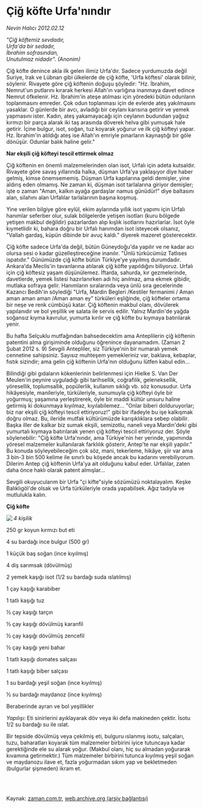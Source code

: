 # Çiğ köfte Urfa'nındır

*Nevin Halıcı 2012.02.12*

<td class="columnist-detail">
<p><i> "Çiğ köftemiz sevdadır,<br/>Urfa'da bir sedadır,<br/>İbrahim sofrasından,<br/>Unutulmaz nidadır". (Anonim)</i></p>
<p>
<div id="haberMetinDiv">
<p>Çiğ köfte denince akla ilk gelen ilimiz Urfa'dır. Sadece yurdumuzda değil Suriye, Irak ve Lübnan gibi ülkelerde de çiğ köfte, 'Urfa köftesi' olarak bilinir, söylenir. Rivayete göre çiğ köftenin doğuşu şöyledir: "Hz. İbrahim, Nemrut'un putlarını kırarak herkesi Allah'ın varlığına inanmaya davet edince Nemrut öfkelenir. Hz. İbrahim'in ateşe atılması için yöredeki bütün odunların toplanmasını emreder. Çok odun toplanması için de evlerde ateş yakılmasını yasaklar. O günlerde bir avcı, avladığı bir ceylanı karısına getirir ve yemek yapmasını ister. Kadın, ateş yakamayacağı için ceylanın budundan yağsız kırmızı bir parça alarak iki taş arasında döverek helva gibi yumuşak hale getirir. İçine bulgur, isot, soğan, tuz koyarak yoğurur ve ilk çiğ köfteyi yapar. Hz. İbrahim'in atıldığı ateş ise Allah'ın emriyle pınarların kaynaştığı bir göle dönüşür. Odunlar balık haline gelir."
<p><b>Nar ekşili çiğ köfteyi tescil ettirmek olmaz</b>
<p>Çiğ köftenin en önemli malzemelerinden olan isot, Urfalı için adeta kutsaldır. Rivayete göre savaş yıllarında halka, düşman Urfa'ya yaklaşıyor diye haber gelmiş, kimse önemsememiş. Düşman Urfa kapılarına geldi demişler, yine aldırış eden olmamış. Ne zaman ki, düşman isot tarlalarına giriyor demişler; işte o zaman "Aman, kalkın ayağa gardaşlar namus günüdür!" diye baltasını alan, silahını alan Urfalılar tarlalarının başına koşmuş.
<p>Yine verilen bilgiye göre eylül, ekim aylarında yıllık isot yapımı için Urfalı hanımlar seferber olur, sulak bölgelerde yetişen isotları (kuru bölgede yetişen makbul değildir) pazarlardan alıp kışlık isotlarını hazırlarlar. İsot öyle kıymetlidir ki, bahara doğru bir Urfalı hanımdan isot isteyecek olsanız, "Vallah gardaş, küpün dibinde bir avuç kaldı." diyerek mazeret gösterecektir.
<p>Çiğ köfte sadece Urfa'da değil, bütün Güneydoğu'da yapılır ve ne kadar acı olursa sesi o kadar güzelleştireceğine inanılır. "Ünlü türkücümüz Tatlıses ispatıdır." Günümüzde çiğ köfte bütün Türkiye'ye yayılmış durumdadır. Ankara'da Meclis'in tavanlarına atılarak çiğ köfte yapıldığını biliyoruz. Urfalı için çiğ köftesiz yaşam düşünülemez. İftarda, sahurda, kır gezmelerinde, davetlerde, yemek listesi hazırlanırken adı hiç anılmaz, ama ekmek gibidir, mutlaka sofraya gelir. Hanımların sıralarında veya ünlü sıra gecelerinde Kazancı Bedih'in söylediği "Urfa, Mardin Begleri /Kestiler fermanimi / Aman aman aman aman /Aman aman ey" türküleri eşliğinde, çiğ köfteler ortama bir neşe ve renk cümbüşü katar. Çiğ köftenin makbul olanı, dövülerek yapılanıdır ve bol yeşillik ve salata ile servis edilir. Yalnız Mardin'de yağda soğansız kıyma kavrulur, yumurta kırılır ve çiğ köfte bu kıymaya batırılarak yenir.
<p>Bu hafta Selçuklu mutfağından bahsedecektim ama Anteplilerin çiğ köftenin patentini alma girişiminde olduğunu öğrenince dayanamadım. (Zaman 2 Şubat 2012 s. 9) Sevgili Antepliler, siz Türkiye'nin bir numaralı yemek cennetine sahipsiniz. Sayısız muhteşem yemekleriniz var, baklava, kebaplar, fıstık sizindir; ama gelin çiğ köftenin Urfa'nın olduğunu lütfen kabul edin... 
<p>Bilindiği gibi gıdaların kökenlerinin belirlenmesi için Hielke S. Van Der Meulen'in peynire uyguladığı gibi tarihsellik, coğrafilik, geleneksellik, yöresellik, toplumsallık, popülerlik, kullanım sıklığı vb. söz konusudur. Urfa hikâyesiyle, manileriyle, türküleriyle, sunumuyla çiğ köfteyi öyle bir yoğurmuş; yaşamına yerleştirerek, öyle bir maddi kültür unsuru haline getirmiş ki dokunmaya kıyılmaz, kıyılabilemez... "Onlar biberi dolduruyorlar; biz nar ekşili çiğ köfteyi tescil ettiriyoruz!" gibi bir ifadeyle bu işe kalkışmak doğru olmaz. Bu, ileride mutfak kültürümüzde karışıklıklara sebep olabilir. Başka iller de kalkar biz sumak ekşili, semizotlu, naneli veya Mardin'deki gibi yumurtalı kıymaya batırılarak yenen çiğ köfteyi tescil ettiriyoruz der. Şöyle söylenebilir: "Çiğ köfte Urfa'nındır, ama Türkiye'nin her yerinde, yapımında yöresel malzemeler kullanılarak farklılık gösterir, Antep'te nar ekşili yapılır." Bu konuda söyleyebileceğim çok söz, mani, tekerleme, hikâye, şiir var ama 3 bin-3 bin 500 kelime ile sınırlı bu köşede ancak bu kadarını verebiliyorum. Dilerim Antep çiğ köftenin Urfa'ya ait olduğunu kabul eder. Urfalılar, zaten daha önce haklı olarak patent almışlar...
<p>Sevgili okuyucularım bir Urfa "çi kifte"siyle sözümüzü noktalayalım. Keşke Balıklıgöl'de olsak ve Urfa türküleriyle orada yapabilsek. Ağız tadıyla ve mutlulukla kalın.
<p><b>Çiğ köfte </b>
<p><img align="left" src="http://web.archive.org/web/20120213033902im_/http://medya.zaman.com.tr/2012/02/12/halici.jpg"/> <i>4 kişilik</i>
<p>250 gr koyun kırmızı but eti
<p>4 su bardağı ince bulgur (500 gr)
<p>1 küçük baş soğan (ince kıyılmış)
<p>4 diş sarımsak (dövülmüş)
<p>2 yemek kaşığı isot (1/2 su bardağı suda ıslatılmış)
<p>1 çay kaşığı karabiber
<p>1 tatlı kaşığı tuz
<p>½ çay kaşığı tarçın
<p>½ çay kaşığı dövülmüş karanfil
<p>½ çay kaşığı dövülmüş zencefil
<p>½ çay kaşığı yeni bahar
<p>1 tatlı kaşığı domates salçası
<p>1 tatlı kaşığı biber salçası
<p>1 su bardağı yeşil soğan (ince kıyılmış)
<p>½ su bardağı maydanoz (ince kıyılmış)
<p> Beraberinde ayran ve bol yeşillikler
<p><i>Yapılışı:</i> Eti sinirlerini ayıklayarak döv veya iki defa makineden çektir. İsotu 1/2 su bardağı su ile ıslat. 
<p> Bir tepside dövülmüş veya çekilmiş eti, bulguru ıslanmış isotu, salçaları, tuzu, baharatları koyarak tüm malzemeler birbirini iyice tutuncaya kadar gerektiğinde ele su alarak yoğur. (Makbul olanı, hiç su almadan yoğurarak kıvamına getirmektir.) Tüm malzemeler birbirini tutunca kıyılmış yeşil soğan ve maydanozu ilave et, fazla yoğurmadan sıkım yap ve bekletmeden (bulgurlar şişmeden) ikram et.</p></p></p></p></p></p></p></p></p></p></p></p></p></p></p></p></p></p></p></p></p></p></p></p></p></p></p></p></div>
</p>


<p><br>
		 </br></p></td>

Kaynak: [zaman.com.tr](http://zaman.com.tr/yazar.do?yazino=1243700), [web.archive.org (arşiv bağlantısı)](http://web.archive.org/web/20120213033902/http://www.zaman.com.tr:80/yazar.do?yazino=1243700)

